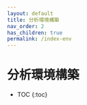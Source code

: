 ```yaml
---
layout: default
title: 分析環境構築
nav_order: 2
has_children: true
permalink: /index-env
---
```


# 分析環境構築

- TOC
{:toc}
